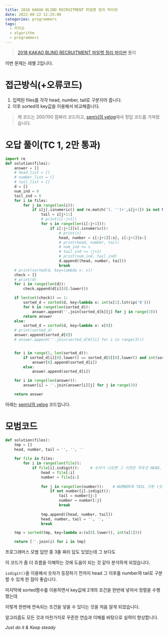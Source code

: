 ```yaml
---
title: 2018 KAKAO BLIND RECRUITMENT 파일명 정리 파이썬
date: 2022-08-22 12:25:00
categories: programmers
tags:
  - 카카오
  - algorithm
  - programmers
---
```


> [2018 KAKAO BLIND RECRUITMENT 파일명 정리 파이썬](https://school.programmers.co.kr/learn/courses/30/lessons/17686) 풀이

이번 문제는 레벨 2입니다.

# 접근방식(+오류코드)

1. 입력된 files를 각각 head, number, tail로 구분지어 줍니다.
2. 이후 sorted의 key값을 이용해서 비교해줍니다.

> 제 코드는 200/100 점짜리 코드이고, [sem님의 velog](https://velog.io/@sem/%ED%94%84%EB%A1%9C%EA%B7%B8%EB%9E%98%EB%A8%B8%EC%8A%A4-LEVEL2-%ED%8C%8C%EC%9D%BC%EB%AA%85-%EC%A0%95%EB%A0%AC-Python)에서 정답 코드를 가져왔습니다.

# 오답 풀이(TC 1, 2만 통과)

~~~python
import re
def solution(files):
    answer = []
    # head_list = []
    # number_list = []
    # tail_list = []
    d = []
    num_ind = 0
    tail_ind = 0
    for i in files:
        for j in range(len(i)):
            if i[j].isnumeric() and re.match('[. '']+',i[j+1]) is not None:
                tail = i[j+1:]
                # print(i[:j+1])
                for s in range(len(i[:j+1])):
                    if i[:j+1][s].isnumeric():
                        # print(s)
                        head, number = i[:j+1][:s], i[:j+1][s:]
                        # print(head, number, tail)
                        # num_ind += s
                        # tail_ind += (j+1)
                        # print(num_ind, tail_ind)
                        d.append((head, number, tail))
                        break
    # print(sorted(d, key=lambda x: x))
    check = []
    # print(d)
    for i in range(len(d)):
        check.append(d[i][0].lower())

    if len(set(check)) == 1:
        sorted_d = sorted(d, key=lambda x: int(x[1].lstrip('0')))
        for k in range(len(sorted_d)):
            answer.append(''.join(sorted_d[k][j] for j in range(3)))
        return answer
    else:
        sorted_d = sorted(d, key=lambda x: x[0])
    # print(sorted_d)
    answer.append(sorted_d[0])
    # answer.append(''.join(sorted_d[0][i] for i in range(3)))


    for i in range(1, len(sorted_d)):
        if sorted_d[i][0].lower() == sorted_d[0][0].lower() and int(sorted_d[i][1].lstrip('0')) < int(sorted_d[0][1].lstrip('0')):
            answer[0].append(sorted_d[i])
        else:
            answer.append(sorted_d[i])

    for i in range(len(answer)):
        answer[i] = ''.join(answer[i][j] for j in range(3))

    return answer
~~~

아래는 [sem님의 velog](https://velog.io/@sem/%ED%94%84%EB%A1%9C%EA%B7%B8%EB%9E%98%EB%A8%B8%EC%8A%A4-LEVEL2-%ED%8C%8C%EC%9D%BC%EB%AA%85-%EC%A0%95%EB%A0%AC-Python) 코드입니다.

# 모범코드

~~~python
def solution(files):
    tmp = []
    head, number, tail = '', '', ''
    
    for file in files:       
        for i in range(len(file)):
            if file[i].isdigit():     # 숫자가 나오면 그 이전은 무조건 HEAD, 이후는 NUMBER, TAIL로 다시 구분
                head = file[:i]
                number = file[i:]
                
                for j in range(len(number)):    # NUMBER와 TAIL 구분 (숫자 안나오면 TAIL)
                    if not number[j].isdigit():
                        tail = number[j:]
                        number = number[:j]
                        break
                        
                tmp.append([head, number, tail])
                head, number, tail = '', '', ''
                break

    tmp = sorted(tmp, key=lambda x:(x[0].lower(), int(x[1])))

    return [''.join(i) for i in tmp]
~~~

프로그래머스 모범 답안 중 3줄 짜리 답도 있었는데 그 보다도 

이 코드가 좀 더 흐름을 이해하는 것에 도움이 되는 것 같아 분석하게 되었습니다.

`isdigit()`을 이용해서 숫자가 등장하기 전까지 head 그 이후를 number와 tail로 구분할 수 있게 한 점이 좋습니다.

마지막에 sorted함수를 이용하면서 key값에 2개의 조건을 한번에 넣어서 정렬을 수행했는데 

이렇게 한번에 연속되는 조건을 넣을 수 있다는 것을 처음 알게 되었습니다.

알고리즘도 모든 것과 마찬가지로 꾸준한 연습과 이해를 바탕으로 실력이 향상합니다.  

*Just do it & Keep steady*

